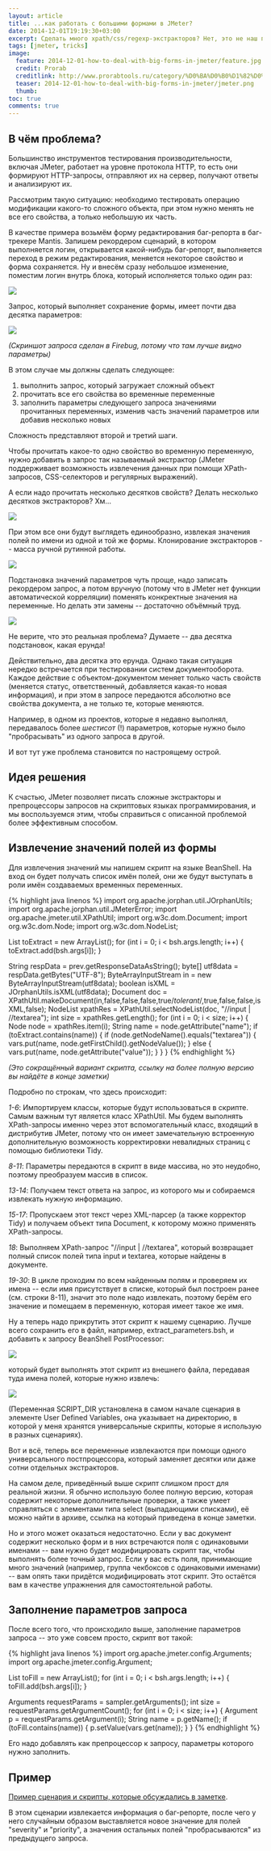 ```yaml
---
layout: article
title: ...как работать с большими формами в JMeter?
date: 2014-12-01T19:19:30+03:00
excerpt: Сделать много xpath/css/regexp-экстракторов? Нет, это не наш путь! Надо реализовать универсальный экстрактор, который извлекает значения в цикле.
tags: [jmeter, tricks]
image:
  feature: 2014-12-01-how-to-deal-with-big-forms-in-jmeter/feature.jpg
  credit: Prorab
  creditlink: http://www.prorabtools.ru/category/%D0%BA%D0%B0%D1%82%D0%B5%D0%B3%D0%BE%D1%80%D0%B8%D1%8F/%D0%BA%D1%83%D1%81%D1%82%D0%BE%D1%80%D0%B5%D0%B7-%D1%8D%D0%BB%D0%B5%D0%BA%D1%82%D1%80%D0%B8%D1%87%D0%B5%D1%81%D0%BA%D0%B8%D0%B9/%D0%BA%D1%83%D1%81%D1%82%D0%BE%D1%80%D0%B5%D0%B7-%D1%8D%D0%BB%D0%B5%D0%BA%D1%82%D1%80%D0%B8%D1%87%D0%B5%D1%81%D0%BA%D0%B8%D0%B9-prorab-ht-600l51
  teaser: 2014-12-01-how-to-deal-with-big-forms-in-jmeter/jmeter.png
  thumb:
toc: true
comments: true
---
```

## В чём проблема?

Большинство инструментов тестирования производительности, включая JMeter, работает на уровне протокола HTTP, то есть они формируют HTTP-запросы, отправляют их на сервер, получают ответы и анализируют их.

Рассмотрим такую ситуацию: необходимо тестировать операцию модификации какого-то сложного объекта, при этом нужно менять не все его свойства, а только небольшую их часть.

В качестве примера возьмём форму редактирования баг-репорта в баг-трекере Mantis. Запишем рекордером сценарий, в котором выполняется логин, открывается какой-нибудь баг-репорт, выполняется переход в режим редактирования, меняется некоторое свойство и форма сохраняется. Ну и внесём сразу небольшое изменение, поместим логин внутрь блока, который исполняется только один раз:

![](/images/2014-12-01-how-to-deal-with-big-forms-in-jmeter/scenario.png)

Запрос, который выполняет сохранение формы, имеет почти два десятка параметров:

![](/images/2014-12-01-how-to-deal-with-big-forms-in-jmeter/post.png)

_(Скриншот запроса сделан в Firebug, потому что там лучше видно параметры)_

В этом случае мы должны сделать следующее:

1. выполнить запрос, который загружает сложный объект
2. прочитать все его свойства во временные переменные
3. заполнить параметры следующего запроса значениями прочитанных переменных, изменив часть значений параметров или добавив несколько новых

Сложность представляют второй и третий шаги.

Чтобы прочитать какое-то одно свойство во временную переменную, нужно добавить в запрос так называемый экстрактор (JMeter поддерживает возможность извлечения данных при помощи XPath-запросов, CSS-селекторов и регулярных выражений).

А если надо прочитать несколько десятков свойств? Делать несколько десятков экстракторов? Хм...

![](/images/2014-12-01-how-to-deal-with-big-forms-in-jmeter/extractors.png)

При этом все они будут выглядеть единообразно, извлекая значения полей по имени из одной и той же формы. Клонирование экстракторов -- масса ручной рутинной работы.

![](/images/2014-12-01-how-to-deal-with-big-forms-in-jmeter/extractor.png)

Подстановка значений параметров чуть проще, надо записать рекордером запрос, а потом вручную (потому что в JMeter нет функции автоматической корреляции) поменять конкректные значения на переменные. Но делать эти замены -- достаточно объёмный труд.

![](/images/2014-12-01-how-to-deal-with-big-forms-in-jmeter/post_parameters.png)

Не верите, что это реальная проблема? Думаете -- два десятка подстановок, какая ерунда!

Действительно, два десятка это ерунда. Однако такая ситуация нередко встречается при тестировании систем документооборота. Каждое действие с объектом-документом меняет только часть свойств (меняется статус, ответственный, добавляется какая-то новая информация), и при этом в запросе передаются абсолютно все свойства документа, а не только те, которые меняются.

Например, в одном из проектов, которые я недавно выполнял, передавалось более _шестисот_ (!) параметров, которые нужно было "пробрасывать" из одного запроса в другой.

И вот тут уже проблема становится по настроящему острой.

## Идея решения

К счастью, JMeter позволяет писать сложные экстракторы и препроцессоры запросов на скриптовых языках программирования, и мы воспользуемся этим, чтобы справиться с описанной проблемой более эффективным способом.

## Извлечение значений полей из формы

Для извлечения значений мы напишем скрипт на языке BeanShell. На вход он будет получать список имён полей, они же будут выступать в роли имён создаваемых временных переменных.

{% highlight java linenos %}
import org.apache.jorphan.util.JOrphanUtils;
import org.apache.jorphan.util.JMeterError;
import org.apache.jmeter.util.XPathUtil;
import org.w3c.dom.Document;
import org.w3c.dom.Node;
import org.w3c.dom.NodeList;

List toExtract = new ArrayList();
for (int i = 0; i < bsh.args.length; i++) {
  toExtract.add(bsh.args[i]);
}

String respData = prev.getResponseDataAsString();
byte[] utf8data = respData.getBytes("UTF-8");
ByteArrayInputStream in = new ByteArrayInputStream(utf8data);
boolean isXML = JOrphanUtils.isXML(utf8data);
Document doc = XPathUtil.makeDocument(in,false,false,false,true/*tolerant*/,true,false,false,isXML,false);
NodeList xpathRes = XPathUtil.selectNodeList(doc, "//input | //textarea");
int size = xpathRes.getLength();
for (int i = 0; i < size; i++) {
  Node node = xpathRes.item(i);
  String name = node.getAttribute("name");
  if (toExtract.contains(name)) {
    if (node.getNodeName().equals("textarea")) {
      vars.put(name, node.getFirstChild().getNodeValue());
    } else {
      vars.put(name, node.getAttribute("value"));
    }
  }
}
{% endhighlight %}

_(Это сокращённый вариант скрипта, ссылку на более полную версию вы найдёте в конце заметки)_

Подробно по строкам, что здесь происходит:

_1-6_: Импортируем классы, которые будут использоваться в скрипте. Самым важным тут является класс XPathUtil. Мы будем выполнять XPath-запросы именно через этот вспомогательный класс, входящий в дистрибутив JMeter, потому что он имеет замечательную встроенную дополнительную возможность корректировки невалидных страниц с помощью библиотеки Tidy.

_8-11_: Параметры передаются в скрипт в виде массива, но это неудобно, поэтому преобразуем массив в список.

_13-14_: Получаем текст ответа на запрос, из которого мы и собираемся извлекать нужную информацию.

_15-17_: Пропускаем этот текст через XML-парсер (а также корректор Tidy) и получаем объект типа Document, к которому можно применять XPath-запросы.

_18_: Выполняем XPath-запрос "//input \| //textarea", который возвращает полный список полей типа input и textarea, которые найдены в документе.

_19-30_: В цикле проходим по всем найденным полям и проверяем их имена -- если имя присутствует в списке, который был построен ранее (см. строки 8-11), значит это поле надо извлекать, поэтому берём его значение и помещаем в переменную, которая имеет такое же имя.

Ну а теперь надо прикрутить этот скрипт к нашему сценарию. Лучше всего сохранить его в файл, например, extract_parameters.bsh, и добавить к запросу BeanShell PostProcessor:

![](/images/2014-12-01-how-to-deal-with-big-forms-in-jmeter/postprocessor.png)

который будет выполнять этот скрипт из внешнего файла, передавая туда имена полей, которые нужно извлечь:

![](/images/2014-12-01-how-to-deal-with-big-forms-in-jmeter/external.png)

(Переменная SCRIPT_DIR установлена в самом начале сценария в элементе User Defined Variables, она указывает на директорию, в которой у меня хранятся универсальные скрипты, которые я использую в разных сценариях).

Вот и всё, теперь все переменные извлекаются при помощи одного универсального постпроцессора, который заменяет десятки или даже сотни отдельных экстракторов.

На самом деле, приведённый выше скрипт слишком прост для реальной жизни. Я обычно использую более полную версию, которая содержит некоторые дополнительные проверки, а также умеет справляться с элементами типа select (выпадающими списками), её можно найти в архиве, ссылка на который приведена в конце заметки.

Но и этого может оказаться недостаточно. Если у вас документ содержит несколько форм и в них встречаются поля с одинаковыми именами -- вам нужно будет модифицировать скрипт так, чтобы выполнять более точный запрос. Если у вас есть поля, принимающие много значений (например, группа чекбоксов с одинаковыми именами) -- вам опять таки придётся модифицировать этот скрипт. Это остаётся вам в качестве упражнения для самостоятельной работы.

## Заполнение параметров запроса

После всего того, что происходило выше, заполнение параметров запроса -- это уже совсем просто, скрипт вот такой:

{% highlight java linenos %}
import org.apache.jmeter.config.Arguments;
import org.apache.jmeter.config.Argument;

List toFill = new ArrayList();
for (int i = 0; i < bsh.args.length; i++) {
  toFill.add(bsh.args[i]);
}

Arguments requestParams = sampler.getArguments();
int size = requestParams.getArgumentCount();
for (int i = 0; i < size; i++) {
  Argument p = requestParams.getArgument(i);
  String name = p.getName();
  if (toFill.contains(name)) {
    p.setValue(vars.get(name));
  }
}
{% endhighlight %}

Его надо добавлять как препроцессор к запросу, параметры которого нужно заполнить.

## Пример

[Пример сценария и скрипты, которые обсуждались в заметке](/files/2014-12-01-how-to-deal-with-big-forms-in-jmeter/mantis.zip).

В этом сценарии извлекается информация о баг-репорте, после чего у него случайным образом выставляется новое значение для полей "severity" и "priority", а значения остальных полей "пробрасываются" из предыдущего запроса.